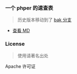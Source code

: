 
### 一个 phper 的速查表

> 历史版本移动到了 [bak 分支](https://github.com/free-andy/php-dict/tree/bak) 

- [查看 MD](functions/index.md)

### License

> 使用请著名出处

Apache 许可证
